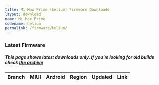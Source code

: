 ```yaml
---
title: Mi Max Prime (helium) Firmware Downloads
layout: download
name: Mi Max Prime
codename: helium
permalink: /firmware/helium/
---
```



### Latest Firmware
##### This page shows latest downloads only. If you're looking for old builds check [the archive](/archive/firmware/helium/)


<div class="table-responsive-md" id="table-wrapper">
<table id="firmware" class="compact table table-striped table-hover table-sm">
    <thead class="thead-dark">
        <tr>
            <th>Branch</th>
            <th>MIUI</th>
            <th>Android</th>
            <th>Region</th>
            <th>Updated</th>
            <th>Link</th>
        </tr>
    </thead>
    <script>loadFirmwareDownloads('helium', 'latest')</script>
</table>
</div>
